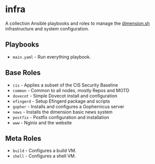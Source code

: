 # infra

A collection Ansible playbooks and roles to manage the [dimension.sh](https://dimension.sh)
infrastructure and system configuration.

## Playbooks

* `main.yaml` - Run everything playbook.

## Base Roles

* `cis` - Applies a subset of the CIS Security Baseline
* `common` - Common to all nodes, mostly Repos and MOTD
* `dovecot` - Simple Dovecot install and configuration
* `efingerd` - Setup Efingerd package and scripts
* `gopher` - Installs and configures a Gophernicus server
* `news` - Installs the dimension basic news system
* `postfix` - Postfix configuration and installation
* `www` - Nginix and the website

## Meta Roles

* `build` - Configures a build VM.
* `shell` - Configures a shell VM.
